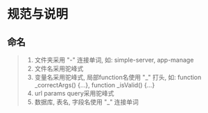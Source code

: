 # 规范与说明

## 命名
> 1. 文件夹采用 "-" 连接单词, 如: simple-server, app-manage
> 2. 文件名采用驼峰式
> 3. 变量名采用驼峰式, 局部function名使用 "_" 打头, 如: function _correctArgs() {...}, function _isValid() {...}
> 4. url params query采用驼峰式
> 5. 数据库, 表名, 字段名使用 "_" 连接单词